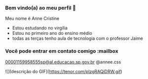 ### Bem vindo(a) ao meu perfil 🩷


Meu nome é Anne Cristine

- Estou estudando no virgília
- Estou no primeiro ano do ensino médio 
- todas as terças tenho aula de tecnologia com o professor Jaime

### Você pode entrar em contato comigo :mailbox

00001159958555sp@al.educacao.sp.gov.br
@annee.css

![](descrição do GIF](https://tenor.com/pIzgRAQiDRW.gif)
